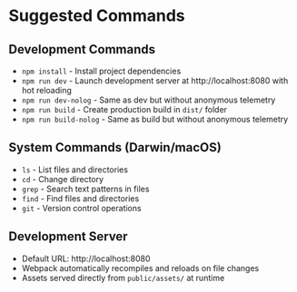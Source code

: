 # Suggested Commands

## Development Commands
- `npm install` - Install project dependencies
- `npm run dev` - Launch development server at http://localhost:8080 with hot reloading
- `npm run dev-nolog` - Same as dev but without anonymous telemetry
- `npm run build` - Create production build in `dist/` folder
- `npm run build-nolog` - Same as build but without anonymous telemetry

## System Commands (Darwin/macOS)
- `ls` - List files and directories
- `cd` - Change directory
- `grep` - Search text patterns in files
- `find` - Find files and directories
- `git` - Version control operations

## Development Server
- Default URL: http://localhost:8080
- Webpack automatically recompiles and reloads on file changes
- Assets served directly from `public/assets/` at runtime